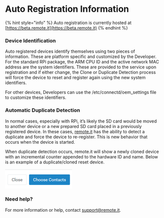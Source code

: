 # Auto Registration Information

{% hint style="info" %}
Auto registration is currently hosted at [https://beta.remote.it](https://beta.remote.it)
{% endhint %}

### Device Identification <a id="Device-Identification"></a>

Auto registered devices identify themselves using two pieces of information. These are platform specific and customized by the Developer. For the standard RPi package, the ARM CPU ID and the active network MAC address are the system identifiers. These are provided to the service upon registration and if either change, the Clone or Duplicate Detection process will force the device to reset and register again using the new system identifiers.

For other devices, Developers can use the /etc/connectd/oem\_settings file to customize these identifiers.

### Automatic Duplicate Detection <a id="Automatic-Duplicate-Detection"></a>

In normal cases, especially with RPi, it’s likely the SD card would be moved to another device or a new prepared SD card placed in a previously registered device. In these cases, [remote.it](http://remote.it) has the ability to detect a duplicate and force the device to re-register. This is new behavior that occurs when the device is started.

When duplicate detection occurs, remote.it will show a newly cloned device with an incremental counter appended to the hardware ID and name. Below is an example of a duplicate/cloned reset device.

![](../../../../.gitbook/assets/image%20%28450%29.png)

### Need help?

 For more information or help, contact [support@remote.it](mailto:support@remote.it).

